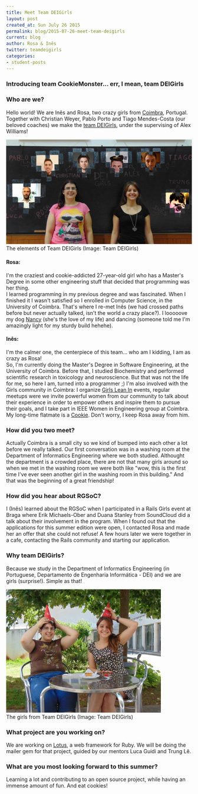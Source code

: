 ```yaml
---
title: Meet Team DEIGirls
layout: post
created_at: Sun July 26 2015
permalink: blog/2015-07-26-meet-team-deigirls
current: blog
author: Rosa & Inês
twitter: teamdeigirls
categories: 
- student-posts
---
```



### Introducing team CookieMonster... err, I mean, team DEIGirls


### Who are we?

Hello world! We are Inês and Rosa, two crazy girls from [Coimbra](http://worldheritage.uc.pt/), Portugal.  
Together with Christian Weyer, Pablo Porto and Tiago Mendes-Costa (our beloved coaches) we make the [team DEIGirls](https://teams.railsgirlssummerofcode.org/teams/66), under the supervising of Alex Williams!

<img src="/img/blog/2015/introducing-teamDEIGirls-team.jpg">
<div class="image-credits"> The elements of Team DEIGirls (Image: Team DEIGirls)</div>

#### Rosa: 
I'm the craziest and cookie-addicted 27-year-old girl who has a Master's Degree in some other engineering stuff that decided that programming was her thing.  
I learned programming in my previous degree and was fascinated. When I finished it I wasn't satisfied so I enrolled in Computer Science, in the University of Coimbra. That's where I re-met Inês (we had crossed paths before but never actually talked, isn't the world a crazy place?). I looooove my dog [Nancy](http://i.imgur.com/yCRZ2dj.jpg) (she's the love of my life) and dancing (someone told me I'm amazingly light for my sturdy build hehehe).

#### Inês:
I'm the calmer one, the centerpiece of this team... who am I kidding, I am as crazy as Rosa!  
So, I'm currently doing the Master's Degree in Software Engineering, at the University of Coimbra. Before that, I studied Biochemistry and performed scientific research in toxicology and neuroscience. But that was not the life for me, so here I am, turned into a programmer ;) I'm also involved with the Girls community in Coimbra: I organize [Girls Lean In](http://www.girlsleanin.com/) events, regular meetups were we invite powerful women from our community to talk about their experience in order to empower others and inspire them to pursue their goals, and I take part in IEEE Women in Engineering group at Coimbra. My long-time flatmate is a [Cookie](http://i.imgur.com/pfR5o3m.jpg). Don't worry, I keep Rosa away from him.

### How did you two meet?
Actually Coimbra is a small city so we kind of bumped into each other a lot before we really talked. Our first conversation was in a washing room at the Department of Informatics Engineering where we both studied. Althought the department is a crowded place, there are not that many girls around so when we met in the washing room we were both like "wow, this is the first time I've ever seen another girl in the washing room in this building." And that was the beginning of a great friendship!

### How did you hear about RGSoC?
I (Inês) learned about the RGSoC when I participated in a Rails Girls event at Braga where Erik Michaels-Ober and Duana Stanley from SoundCloud did a talk about their involvement in the program. When I found out that the applications for this summer edition were open, I contacted Rosa and made her an offer that she could not refuse! A few hours later we were together in a cafe, contacting the Rails community and starting our application.

### Why team DEIGirls?
Because we study in the Department of Informatics Engineering (in Portuguese, Departamento de Engenharia Informática - DEI) and we are girls (surprise!). Simple as that!

<img src="/img/blog/2015/introducing-teamDEIGirls-girls.jpg">
<div class="image-credits">The girls from Team DEIGirls (Image: Team DEIGirls) </div>

### What project are you working on?
We are working on [Lotus](http://lotusrb.org/), a web framework for Ruby. We will be doing the mailer gem for that project, guided by our mentors Luca Guidi and Trung Lê.

### What are you most looking forward to this summer?
Learning a lot and contributing to an open source project, while having an immense amount of fun. And eat cookies!
